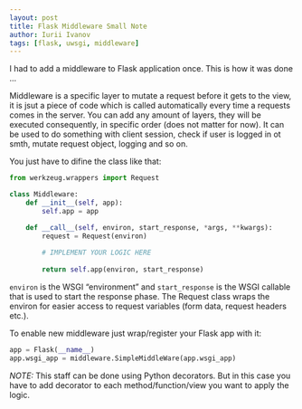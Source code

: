 ```yaml
---
layout: post
title: Flask Middleware Small Note
author: Iurii Ivanov
tags: [flask, uwsgi, middleware]
---
```


I had to add a middleware to Flask application once. This is how it was done ...

Middleware is a specific layer to mutate a request before it gets to the view,
it is jsut a piece of code which is called automatically every time a requests comes in the server.
You can add any amount of layers, they will be executed consequently, in specific order (does not matter for now).
It can be used to do something with client session, check if user is logged in ot smth, mutate request object,
logging and so on.

You just have to difine the class like that:

```python
from werkzeug.wrappers import Request

class Middleware:
    def __init__(self, app):
        self.app = app

    def __call__(self, environ, start_response, *args, **kwargs):
        request = Request(environ)
        
        # IMPLEMENT YOUR LOGIC HERE 
        
        return self.app(environ, start_response)
```

`environ` is the WSGI “environment” and `start_response` is the WSGI callable that is used to start the response phase.
The Request class wraps the environ for easier access to request variables (form data, request headers etc.).

To enable new middleware just wrap/register your Flask app with it:

```python
app = Flask(__name__)
app.wsgi_app = middleware.SimpleMiddleWare(app.wsgi_app)
```

*NOTE:* This staff can be done using Python decorators. But in this case you have to add decorator to each method/function/view
you want to apply the logic.
